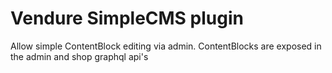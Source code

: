 # Vendure SimpleCMS plugin
Allow simple ContentBlock editing via admin. ContentBlocks are exposed in the admin and shop graphql api's